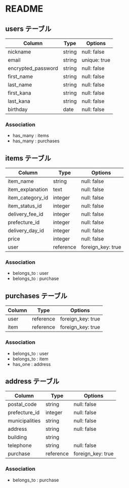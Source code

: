 # README

## users テーブル

| Column             | Type   | Options      |
| ------------------ | ------ | ------------ |
| nickname           | string | null: false  |
| email              | string | unique: true |
| encrypted_password | string | null: false  |
| first_name         | string | null: false  |
| last_name          | string | null: false  |
| first_kana         | string | null: false  |
| last_kana          | string | null: false  |
| birthday           | date   | null: false  |

### Association

- has_many : items
- has_many : purchases


## items テーブル

| Column            | Type      | Options           |
| ----------------  | --------- | ----------------- |
| item_name         | string    | null: false       |
| item_explanation  | text      | null: false       |
| item_category_id  | integer   | null: false       |
| item_status_id    | integer   | null: false       |
| delivery_fee_id   | integer   | null: false       |
| prefecture_id     | integer   | null: false       |
| delivery_day_id   | integer   | null: false       |
| price             | integer   | null: false       |
| user              | reference | foreign_key: true |

### Association

- belongs_to : user
- belongs_to : purchase


## purchases テーブル

| Column     | Type      | Options           |
| ---------- | --------- | ----------------- |
| user       | reference | foreign_key: true |
| item       | reference | foreign_key: true |

### Association

- belongs_to : user
- belongs_to : item
- has_one : address


## address テーブル

| Column         | Type      | Options           |
| -------------- | --------- | ----------------- |
| postal_code    | string    | null: false       |
| prefecture_id  | integer   | null: false       |
| municipalities | string    | null: false       |
| address        | string    | null: false       |
| building       | string    |                   |
| telephone      | string    | null: false       |
| purchase       | reference | foreign_key: true |

### Association

- belongs_to : purchase
